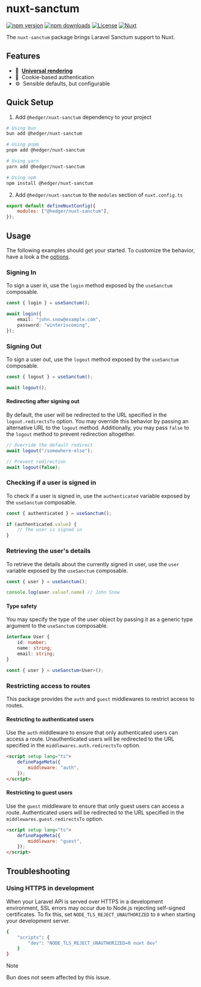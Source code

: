 # nuxt-sanctum

[![npm version][npm-version-src]][npm-version-href]
[![npm downloads][npm-downloads-src]][npm-downloads-href]
[![License][license-src]][license-href]
[![Nuxt][nuxt-src]][nuxt-href]

The `nuxt-sanctum` package brings Laravel Sanctum support to Nuxt.

## Features

<!-- Highlight some of the features your module provide here -->

-   🚀 &nbsp;[**Universal rendering**](https://nuxt.com/docs/guide/concepts/rendering#universal-rendering)
-   🍪 &nbsp;Cookie-based authentication
-   ⚙️ &nbsp;Sensible defaults, but configurable

## Quick Setup

1. Add `@hedger/nuxt-sanctum` dependency to your project

```bash
# Using bun
bun add @hedger/nuxt-sanctum

# Using pnpm
pnpm add @hedger/nuxt-sanctum

# Using yarn
yarn add @hedger/nuxt-sanctum

# Using npm
npm install @hedger/nuxt-sanctum
```

2. Add `@hedger/nuxt-sanctum` to the `modules` section of `nuxt.config.ts`

```js
export default defineNuxtConfig({
	modules: ["@hedger/nuxt-sanctum"],
});
```

## Usage

The following examples should get your started. To customize the behavior, have a look a the [options](src/options.ts).

### Signing In

To sign a user in, use the `login` method exposed by the `useSanctum` composable.

```ts
const { login } = useSanctum();

await login({
	email: "john.snow@example.com",
	password: "winteriscoming",
});
```

### Signing Out

To sign a user out, use the `logout` method exposed by the `useSanctum` composable.

```ts
const { logout } = useSanctum();

await logout();
```

#### Redirecting after signing out

By default, the user will be redirected to the URL specified in the `logout.redirectsTo` option. You may override this behavior by passing an alternative URL to the `logout` method. Additionally, you may pass `false` to the `logout` method to prevent redirection altogether.

```ts
// Override the default redirect
await logout("/somewhere-else");

// Prevent redirection
await logout(false);
```

### Checking if a user is signed in

To check if a user is signed in, use the `authenticated` variable exposed by the `useSanctum` composable.

```ts
const { authenticated } = useSanctum();

if (authenticated.value) {
	// The user is signed in
}
```

### Retrieving the user's details

To retrieve the details about the currently signed in user, use the `user` variable exposed by the `useSanctum` composable.

```ts
const { user } = useSanctum();

console.log(user.value?.name) // John Snow
```

#### Type safety

You may specify the type of the user object by passing it as a generic type argument to the `useSanctum` composable.

```ts
interface User {
	id: number;
	name: string;
	email: string;
}

const { user } = useSanctum<User>();
```

### Restricting access to routes

This package provides the `auth` and `guest` middlewares to restrict access to routes.

#### Restricting to authenticated users

Use the `auth` middleware to ensure that only authenticated users can access a route. Unauthenticated users will be redirected to the URL specified in the `middlewares.auth.redirectsTo` option.

```html
<script setup lang="ts">
	definePageMeta({
		middleware: "auth",
	});
</script>
```

#### Restricting to guest users

Use the `guest` middleware to ensure that only guest users can access a route.
Authenticated users will be redirected to the URL specified in the `middlewares.guest.redirectsTo` option.

```html
<script setup lang="ts">
	definePageMeta({
		middleware: "guest",
	});
</script>
```

## Troubleshooting

### Using HTTPS in development

When your Laravel API is served over HTTPS in a development environment, SSL errors may occur due to Node.js rejecting self-signed certificates. To fix this, set `NODE_TLS_REJECT_UNAUTHORIZED` to `0` when starting your development server.

```bash
{
	"scripts": {
		"dev": "NODE_TLS_REJECT_UNAUTHORIZED=0 nuxt dev"
	}
}
```

> [!NOTE]
> Bun does not seem affected by this issue.



<!-- Badges -->

[npm-version-src]: https://img.shields.io/npm/v/@hedger/nuxt-sanctum/latest.svg?style=flat&colorA=18181B&colorB=28CF8D
[npm-version-href]: https://npmjs.com/package/@hedger/nuxt-sanctum
[npm-downloads-src]: https://img.shields.io/npm/dm/@hedger/nuxt-sanctum.svg?style=flat&colorA=18181B&colorB=28CF8D
[npm-downloads-href]: https://npmjs.com/package/@hedger/nuxt-sanctum
[license-src]: https://img.shields.io/npm/l/@hedger/nuxt-sanctum.svg?style=flat&colorA=18181B&colorB=28CF8D
[license-href]: https://npmjs.com/package/@hedger/nuxt-sanctum
[nuxt-src]: https://img.shields.io/badge/Nuxt-18181B?logo=nuxt.js
[nuxt-href]: https://nuxt.com

